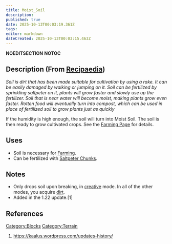 ```yaml
---
title: Moist_Soil
description: 
published: true
date: 2025-10-13T00:03:19.361Z
tags: 
editor: markdown
dateCreated: 2025-10-13T00:03:15.463Z
---
```


__NOEDITSECTION__ __NOTOC__

## Description (From [Recipaedia](.. "wikilink"))

*Soil is dirt that has been made suitable for cultivation by using a
rake. It can be easily damaged by walking or jumping on it. Soil can be
fertilized by sprinkling saltpeter on it, plants will grow faster and
slowly use up the fertilizer. Soil that is near water will become moist,
making plants grow even faster. Rotten food will eventually turn into
compost, which can be used in place of fertilized soil to grow plants
just as quickly*

If the humidity is high enough, the soil will turn into Moist Soil. The
soil is then ready to grow cultivated crops. See the [Farming
Page](Farming "wikilink") for details.

## Uses

  - Soil is necessary for [Farming](Farming "wikilink").
  - Can be fertilized with [Saltpeter
    Chunks](Saltpeter_Chunk "wikilink").

## Notes

  - Only drops soil upon breaking, in
    [creative](Creative_Gamemode "wikilink") mode. In all of the other
    modes, you acquire [dirt](Dirt.md "wikilink").
  - Added in the 1.22 update.\[1\]

## References

<references/>

[Category:Blocks](Category:Blocks "wikilink")
[Category:Terrain](Category:Terrain "wikilink")

1.  <https://kaalus.wordpress.com/updates-history/>